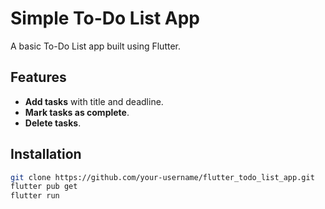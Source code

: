 # Simple To-Do List App

A basic To-Do List app built using Flutter.

## Features
- **Add tasks** with title and deadline.
- **Mark tasks as complete**.
- **Delete tasks**.

## Installation
   ```bash
   git clone https://github.com/your-username/flutter_todo_list_app.git
   flutter pub get
   flutter run
